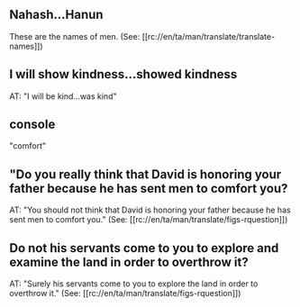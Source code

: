 ## Nahash...Hanun ##

These are the names of men. (See: [[rc://en/ta/man/translate/translate-names]])

## I will show kindness...showed kindness ##

AT: "I will be kind...was kind"

## console ##

"comfort"

## "Do you really think that David is honoring your father because he has sent men to comfort you? ##

AT: "You should not think that David is honoring your father because he has sent men to comfort you." (See: [[rc://en/ta/man/translate/figs-rquestion]])

## Do not his servants come to you to explore and examine the land in order to overthrow it? ##

AT: "Surely his servants come to you to explore the land in order to overthrow it." (See: [[rc://en/ta/man/translate/figs-rquestion]])